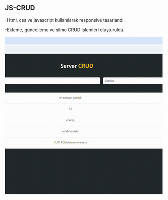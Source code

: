 ## JS-CRUD

-Html, css ve javascript kullanılarak responsive tasarlandı.

-Ekleme, güncelleme ve silme CRUD işlemleri oluşturuldu.


![](screen.gif)